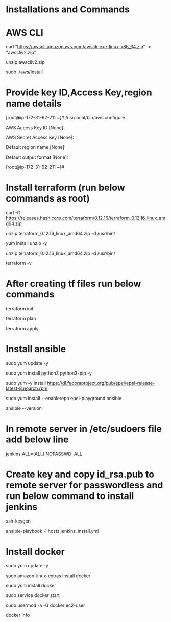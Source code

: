 # Installations and Commands

# AWS CLI 

curl "https://awscli.amazonaws.com/awscli-exe-linux-x86_64.zip" -o "awscliv2.zip"

unzip awscliv2.zip

sudo ./aws/install

# Provide key ID,Access Key,region name details 

[root@ip-172-31-92-211 ~]# /usr/local/bin/aws configure

AWS Access Key ID [None]:

AWS Secret Access Key [None]:

Default region name [None]:

Default output format [None]:

[root@ip-172-31-92-211 ~]#

# Install terraform (run below commands as root)

curl -O https://releases.hashicorp.com/terraform/0.12.16/terraform_0.12.16_linux_amd64.zip

unzip terraform_0.12.16_linux_amd64.zip -d /usr/bin/

yum install unzip -y

unzip terraform_0.12.16_linux_amd64.zip -d /usr/bin/

terraform -v

# After creating tf files run below commands

terraform init

terraform plan

terraform apply


# Install ansible

sudo yum update -y

sudo yum install python3 python3-pip -y

sudo yum -y install https://dl.fedoraproject.org/pub/epel/epel-release-latest-8.noarch.rpm

sudo yum install  --enablerepo epel-playground  ansible

ansible --version

# In remote server in /etc/sudoers file add below line

jenkins ALL=(ALL)  NOPASSWD: ALL

# Create key and copy id_rsa.pub to remote server for passwordless and run below command to install jenkins

ssh-keygen

ansible-playbook -i hosts jenkins_install.yml


# Install docker

sudo yum update -y

sudo amazon-linux-extras install docker

sudo yum install docker

sudo service docker start

sudo usermod -a -G docker ec2-user

docker info

